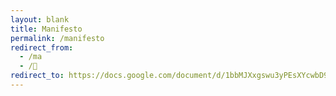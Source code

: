 ```yaml
---
layout: blank
title: Manifesto
permalink: /manifesto
redirect_from:
  - /ma
  - /📜
redirect_to: https://docs.google.com/document/d/1bbMJXxgswu3yPEsXYcwbD9hDjsDLIxYhDd5ZG3wqfXM/edit?usp=sharing
---
```

